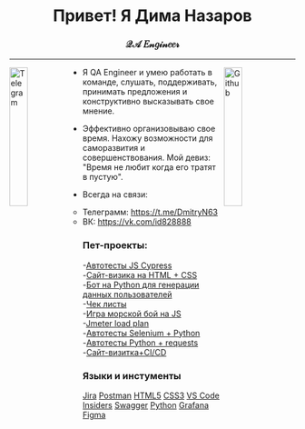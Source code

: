 <h1 align="center">Привет! Я Дима Назаров</h1>
<h3 align="center">𝒬𝒜 𝐸𝓃𝑔𝒾𝓃𝑒𝑒𝓇</h3>

---

<a href="https://t.me/DmitryN63"><img align="left" alt="Telegram" src="https://octodex.github.com/images/socialite.jpg"
                                                  width="25%"/></a>


<a href="https://oktotiger.github.io/"><img align="right" alt="Github" src="https://octodex.github.com/images/heisencat.png"
                                                  width="25%"/></a>

- Я QA Engineer и умею работать в команде, слушать, поддерживать, принимать предложения и конструктивно высказывать свое мнение.<br>

- Эффективно организовываю свое время. Нахожу возможности для саморазвития и совершенствования. Мой девиз: "Время не любит когда его тратят в пустую".<br>

- Всегда на связи:
    - Телеграмм: https://t.me/DmitryN63
    - ВК: https://vk.com/id828888



### Пет-проекты:
-[Автотесты JS Cypress](https://github.com/OktoTiger/Cypress_js "Автотесты JS Cypress")<br>
-[Сайт-визика на HTML + CSS](https://github.com/OktoTiger/OktoTiger.github.io "Сайт-визика на HTML + CSS")<br>
-[Бот на Python для генерации данных пользователей](https://github.com/OktoTiger/tg_bot "Бот на Python для генерации данных пользователей")<br>
-[Чек листы](https://github.com/OktoTiger/Check_list "Чек листы")<br>
-[Игра морской бой на JS](https://github.com/OktoTiger/Battleships "Игра морской бой на JS")<br>
-[Jmeter load plan](https://github.com/OktoTiger/Jmeter "Jmeter load plan")<br>
-[Автотесты Selenium + Python](https://github.com/OktoTiger/Selenium_python "Автотесты Selenium + Python")<br>
-[Автотесты Python + requests](https://github.com/OktoTiger/Autotests_pytest "Автотесты Python + requests")<br>
-[Сайт-визитка+CI/CD](https://github.com/OktoTiger/CV-and-CI-CD "Сайт-визитка+CI/CD")<br>


### Языки и инстументы
[Jira](https://img.shields.io/badge/jira-%230A0FFF.svg?style=for-the-badge&logo=jira&logoColor=white)
[Postman](https://img.shields.io/badge/Postman-FF6C37?style=for-the-badge&logo=postman&logoColor=white)
[HTML5](https://img.shields.io/badge/html5-%23E34F26.svg?style=for-the-badge&logo=html5&logoColor=white)
[CSS3](https://img.shields.io/badge/css3-%231572B6.svg?style=for-the-badge&logo=css3&logoColor=white)
[VS Code Insiders](https://img.shields.io/badge/VS%20Code%20Insiders-35b393.svg?style=for-the-badge&logo=visual-studio-code&logoColor=white)
[Swagger](https://img.shields.io/badge/-Swagger-%23Clojure?style=for-the-badge&logo=swagger&logoColor=white)
[Python](https://img.shields.io/badge/python-3670A0?style=for-the-badge&logo=python&logoColor=ffdd54)
[Grafana](https://img.shields.io/badge/grafana-%23F46800.svg?style=for-the-badge&logo=grafana&logoColor=white)
[Figma](https://img.shields.io/badge/figma-%23F24E1E.svg?style=for-the-badge&logo=figma&logoColor=white)


